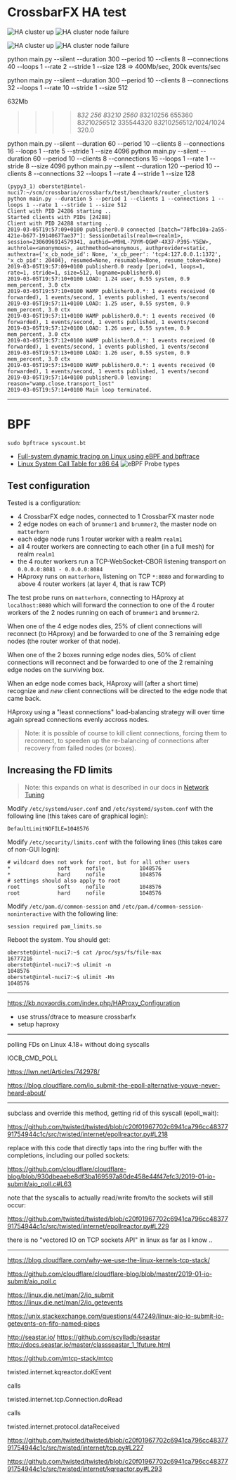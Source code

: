 # CrossbarFX HA test

![HA cluster up](ha_setup/ha_cluster_up.png "HA cluster up")
![HA cluster node failure](ha_setup/ha_cluster_node_failure.png "HA cluster node failure")

![HA cluster up](ha_setup/ha_cluster_up_2.png "HA cluster up")
![HA cluster node failure](ha_setup/ha_cluster_node_failure_2.png "HA cluster node failure")

python main.py --silent --duration 300 --period 10 --clients 8 --connections 40 --loops 1 --rate 2 --stride 1 --size 128
=> 400Mb/sec, 200k events/sec

python main.py --silent --duration 300 --period 10 --clients 8 --connections 32 --loops 1 --rate 10 --stride 1 --size 512



632Mb

>>>> 8*32
256
>>>> 8*32*10
2560
>>>> 8*32*10*256
655360
>>>> 8*32*10*256*512
335544320
>>>> 8*32*10*256*512/1024/1024
320.0
>>>> 



python main.py --silent --duration 60 --period 10 --clients 8 --connections 16 --loops 1 --rate 5 --stride 1 --size 4096
python main.py --silent --duration 60 --period 10 --clients 8 --connections 16 --loops 1 --rate 1 --stride 8 --size 4096
python main.py --silent --duration 120 --period 10 --clients 8 --connections 32 --loops 1 --rate 4 --stride 1 --size 128


```
(pypy3_1) oberstet@intel-nuci7:~/scm/crossbario/crossbarfx/test/benchmark/router_cluster$ python main.py --duration 5 --period 1 --clients 1 --connections 1 --loops 1 --rate 1 --stride 1 --size 512
Client with PID 24286 starting ..
Started clients with PIDs [24288]
Client with PID 24288 starting ..
2019-03-05T19:57:09+0100 publisher0.0 connected [batch="78fbc10a-2a55-421e-b677-19140677ae37"]: SessionDetails(realm=<realm1>, session=2306096914579341, authid=<M9HL-79YM-QGWP-4X37-P395-Y5EW>, authrole=<anonymous>, authmethod=anonymous, authprovider=static, authextra={'x_cb_node_id': None, 'x_cb_peer': 'tcp4:127.0.0.1:1372', 'x_cb_pid': 20404}, resumed=None, resumable=None, resume_token=None)
2019-03-05T19:57:09+0100 publisher0.0 ready [period=1, loops=1, rate=1, stride=1, size=512, logname=publisher0.0]
2019-03-05T19:57:10+0100 LOAD: 1.24 user, 0.55 system, 0.9 mem_percent, 3.0 ctx
2019-03-05T19:57:10+0100 WAMP publisher0.0.*: 1 events received (0 forwarded), 1 events/second, 1 events published, 1 events/second
2019-03-05T19:57:11+0100 LOAD: 1.25 user, 0.55 system, 0.9 mem_percent, 3.0 ctx
2019-03-05T19:57:11+0100 WAMP publisher0.0.*: 1 events received (0 forwarded), 1 events/second, 1 events published, 1 events/second
2019-03-05T19:57:12+0100 LOAD: 1.26 user, 0.55 system, 0.9 mem_percent, 3.0 ctx
2019-03-05T19:57:12+0100 WAMP publisher0.0.*: 1 events received (0 forwarded), 1 events/second, 1 events published, 1 events/second
2019-03-05T19:57:13+0100 LOAD: 1.26 user, 0.55 system, 0.9 mem_percent, 3.0 ctx
2019-03-05T19:57:13+0100 WAMP publisher0.0.*: 1 events received (0 forwarded), 1 events/second, 1 events published, 1 events/second
2019-03-05T19:57:14+0100 publisher0.0 leaving: reason="wamp.close.transport_lost"
2019-03-05T19:57:14+0100 Main loop terminated.
```

---

# BPF

```
sudo bpftrace syscount.bt
```

* [Full-system dynamic tracing on Linux using eBPF and bpftrace](https://www.joyfulbikeshedding.com/blog/2019-01-31-full-system-dynamic-tracing-on-linux-using-ebpf-and-bpftrace.html)
* [Linux System Call Table for x86 64](http://blog.rchapman.org/posts/Linux_System_Call_Table_for_x86_64/)
![eBPF Probe types](https://raw.githubusercontent.com/iovisor/bpftrace/master/images/bpftrace_probes_2018.png "eBPF Probe types")


## Test configuration

Tested is a configuration:

* 4 CrossbarFX edge nodes, connected to 1 CrossbarFX master node
* 2 edge nodes on each of `brummer1` and `brummer2`, the master node on `matterhorn`
* each edge node runs 1 router worker with a realm `realm1`
* all 4 router workers are connecting to each other (in a full mesh) for realm `realm1`
* the 4 router workers run a TCP-WebSocket-CBOR listening transport on `0.0.0.0:8081 - 0.0.0.0:8084`
* HAproxy runs on `matterhorn`, listening on TCP `*:8080` and forwarding to above 4 router workers (at layer 4, that is raw TCP)

The test probe runs on `matterhorn`, connecting to HAproxy at `localhost:8080` which will forward the
connection to one of the 4 router workers of the 2 nodes running on each of `brummer1` and `brummer2`.

When one of the 4 edge nodes dies, 25% of client connections will reconnect (to HAproxy) and be forwarded
to one of the 3 remaining edge nodes (the router worker of that node).

When one of the 2 boxes running edge nodes dies, 50% of client connections will reconnect and be forwarded
to one of the 2 remaining edge nodes on the surviving box.

When an edge node comes back, HAproxy will (after a short time) recognize and _new_ client connections will
be directed to the edge node that came back.

HAproxy using a "least connections" load-balancing strategy will over time again spread connections evenly
accross nodes.

> Note: it is possible of course to kill client connections, forcing them to reconnect, to speeden up the re-balancing of connections after recovery from failed nodes (or boxes).


## Increasing the FD limits

> Note: this expands on what is described in our docs in [Network Tuning](https://crossbar.io/docs/Network-Tuning/)

Modify `/etc/systemd/user.conf` and `/etc/systemd/system.conf` with the following line (this takes care of graphical login):

```console
DefaultLimitNOFILE=1048576
```

Modify `/etc/security/limits.conf` with the following lines (this takes care of non-GUI login):

```
# wildcard does not work for root, but for all other users
*               soft     nofile           1048576
*               hard     nofile           1048576
# settings should also apply to root
root            soft     nofile           1048576
root            hard     nofile           1048576
```

Modify `/etc/pam.d/common-session` and `/etc/pam.d/common-session-noninteractive` with the following line:

```
session required pam_limits.so
```

Reboot the system. You should get:

```
oberstet@intel-nuci7:~$ cat /proc/sys/fs/file-max 
16777216
oberstet@intel-nuci7:~$ ulimit -n
1048576
oberstet@intel-nuci7:~$ ulimit -Hn
1048576
```


---

https://kb.novaordis.com/index.php/HAProxy_Configuration



- use struss/dtrace to measure crossbarfx
- setup haproxy

---

polling FDs on Linux 4.18+ without doing syscalls

IOCB_CMD_POLL

https://lwn.net/Articles/742978/

https://blog.cloudflare.com/io_submit-the-epoll-alternative-youve-never-heard-about/

----

subclass and override this method, getting rid
of this syscall (epoll_wait):

https://github.com/twisted/twisted/blob/c20f01967702c6941ca796cc4837791754944c1c/src/twisted/internet/epollreactor.py#L218

replace with this code that directly taps into
the ring buffer with the completions, including
our polled sockets:

https://github.com/cloudflare/cloudflare-blog/blob/930dbeaebe8df3ba169597a80de458e44f47efc3/2019-01-io-submit/aio_poll.c#L63

note that the syscalls to actually read/write from/to the sockets will still occur:

https://github.com/twisted/twisted/blob/c20f01967702c6941ca796cc4837791754944c1c/src/twisted/internet/epollreactor.py#L229

there is no "vectored IO on TCP sockets API" in linux as far as I know ..

----

https://blog.cloudflare.com/why-we-use-the-linux-kernels-tcp-stack/

https://github.com/cloudflare/cloudflare-blog/blob/master/2019-01-io-submit/aio_poll.c

https://linux.die.net/man/2/io_submit
https://linux.die.net/man/2/io_getevents

https://unix.stackexchange.com/questions/447249/linux-aio-io-submit-io-getevents-on-fifo-named-pipes

http://seastar.io/
https://github.com/scylladb/seastar
http://docs.seastar.io/master/classseastar_1_1future.html


https://github.com/mtcp-stack/mtcp


twisted.internet.kqreactor.doKEvent

calls

twisted.internet.tcp.Connection.doRead

calls

twisted.internet.protocol.dataReceived


https://github.com/twisted/twisted/blob/c20f01967702c6941ca796cc4837791754944c1c/src/twisted/internet/tcp.py#L227

https://github.com/twisted/twisted/blob/c20f01967702c6941ca796cc4837791754944c1c/src/twisted/internet/kqreactor.py#L293
